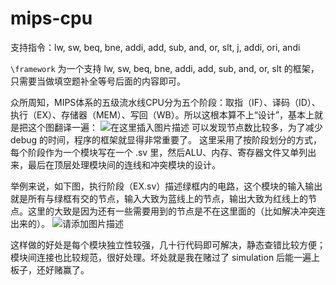 # mips-cpu

支持指令：lw, sw, beq, bne, addi, add, sub, and, or, slt, j, addi, ori, andi

`\framework` 为一个支持 lw, sw, beq, bne, addi, add, sub, and, or, slt 的框架，只需要当做填空题补全等号后面的内容即可。

众所周知，MIPS体系的五级流水线CPU分为五个阶段：取指（IF）、译码（ID）、执行（EX）、存储器（MEM）、写回（WB）。所以这根本算不上“设计”，基本上就是把这个图翻译一遍：
![在这里插入图片描述](https://img-blog.csdnimg.cn/cc83a6b26a484e24b09192079fc30fad.png#pic_center)
可以发现节点数比较多，为了减少 debug 的时间，程序的框架就显得非常重要了。
这里采用了按阶段划分的方式，每个阶段作为一个模块写在一个 .sv 里，然后ALU、内存、寄存器文件又单列出来，最后在顶层处理模块间的连线和冲突模块的设计。

举例来说，如下图，执行阶段（EX.sv）描述绿框内的电路，这个模块的输入输出就是所有与绿框有交的节点，输入大致为蓝线上的节点，输出大致为红线上的节点。这里的大致是因为还有一些需要用到的节点是不在这里面的（比如解决冲突连出来的）。
![请添加图片描述](https://img-blog.csdnimg.cn/ef639f99105a435faed23eb6ed4cabd5.png)

这样做的好处是每个模块独立性较强，几十行代码即可解决，静态查错比较方便；模块间连接也比较规范，很好处理。坏处就是我在赌过了 simulation 后能一遍上板子，还好赌赢了。
